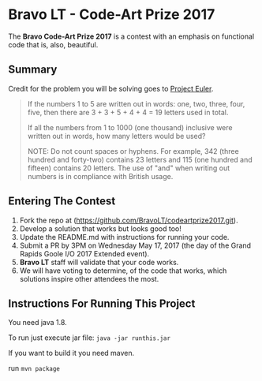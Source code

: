 # Bravo LT - Code-Art Prize 2017
The **Bravo Code-Art Prize 2017** is a contest with an emphasis on functional code that is, also, beautiful.

## Summary

Credit for the problem you will be solving goes to [Project Euler](https://projecteuler.net/problem=17). 

>If the numbers 1 to 5 are written out in words: one, two, three, four, five, then there are 3 + 3 + 5 + 4 + 4 = 19 letters used in total.
>
>If all the numbers from 1 to 1000 (one thousand) inclusive were written out in words, how many letters would be used?
>
>
>NOTE: Do not count spaces or hyphens. For example, 342 (three hundred and forty-two) contains 23 letters and 115 (one hundred and fifteen) contains 20 letters. The use of "and" when writing out numbers is in compliance with British usage.

## Entering The Contest
1. Fork the repo at (https://github.com/BravoLT/codeartprize2017.git).
2. Develop a solution that works but looks good too!
3. Update the README.md with instructions for running your code.
4. Submit a PR by 3PM on Wednesday May 17, 2017 (the day of the Grand Rapids Goole I/O 2017 Extended event).
5. **Bravo LT** staff will validate that your code works.
6. We will have voting to determine, of the code that works, which solutions inspire other attendees the most.

## Instructions For Running This Project
 
 You need java 1.8.
 
 To run just execute jar file: `java -jar runthis.jar`
 
 If you want to build it you need maven.  
 
 run `mvn package`
 
 
 

